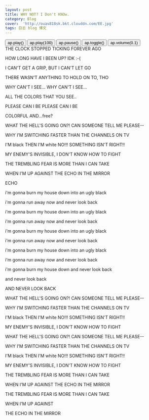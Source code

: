```yaml
---
layout: post
title: WHY NOT? I Don't KNOw.
category: Blog
cover:  'http://ouav818sk.bkt.clouddn.com/EE.jpg'
tags: 日志 blog 博文 
---
```


<div id="aplayer1" class="aplayer">
        <button onclick="ap1.play()">ap.play()</button>
        <button onclick="ap1.play(100)">ap.play(100)</button>
        <button onclick="ap1.pause()">ap.pause()</button>
        <button onclick="ap1.toggle()">ap.toggle()</button>
        <button onclick="ap1.volume(0.1)">ap.volume(0.1)</button>
        <script>
         var ap = new APlayer({
            element: document.getElementById('aplayer1'),
            music: {
            title: 'ECHO',
            author: 'GloomyGhost/CrusherP/Oliver/鏡音レン',
        url: 'http://ouav818sk.bkt.clouddn.com/ECHO-OliLen.mp3',
    }
});
</script>

</div>
THE CLOCK STOPPED TICKING FOREVER AGO

HOW LONG HAVE I BEEN UP? IDK :-(

I CAN'T GET A GRIP, BUT I CAN'T LET GO

THERE WASN'T ANYTHING TO HOLD ON TO, THO


WHY CAN'T I SEE... WHY CAN'T I SEE...

ALL THE COLORS THAT YOU SEE..

PLEASE CAN I BE PLEASE CAN I BE

COLORFUL AND...free?


WHAT THE HELL'S GOING ON?! CAN SOMEONE TELL ME PLEASE--

WHY I'M SWITCHING FASTER THAN THE CHANNELS ON TV

I'M black THEN I'M white NO!!! SOMETHING ISN'T RIGHT!!

MY ENEMY'S INVISIBLE, I DON'T KNOW HOW TO FIGHT

THE TREMBLING FEAR IS MORE THAN I CAN TAKE

WHEN I'M UP AGAINST THE ECHO IN THE MIRROR

ECHO


i'm gonna burn my house down into an ugly black

i'm gonna run away now and never look back

i'm gonna burn my house down into an ugly black

i'm gonna run away now and never look back

i'm gonna burn my house down into an ugly black

i'm gonna run away now and never look back

i'm gonna burn my house down into an ugly black

i'm gonna run away now and never look back

i'm gonna burn my house down and never look back


and never look back


AND NEVER LOOK BACK


WHAT THE HELL'S GOING ON?! CAN SOMEONE TELL ME PLEASE--

WHY I'M SWITCHING FASTER THAN THE CHANNELS ON TV

I'M black THEN I'M white NO!!! SOMETHING ISN'T RIGHT!!

MY ENEMY'S INVISIBLE, I DON'T KNOW HOW TO FIGHT


WHAT THE HELL'S GOING ON?! CAN SOMEONE TELL ME PLEASE--

WHY I'M SWITCHING FASTER THAN THE CHANNELS ON TV

I'M black THEN I'M white NO!!! SOMETHING ISN'T RIGHT!!

MY ENEMY'S INVISIBLE, I DON'T KNOW HOW TO FIGHT


THE TREMBLING FEAR IS MORE THAN I CAN TAKE

WHEN I'M UP AGAINST THE ECHO IN THE MIRROR

THE TREMBLING FEAR IS MORE THAN I CAN TAKE

WHEN I'M UP AGAINST

THE ECHO IN THE MIRROR
